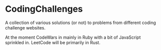 # CodingChallenges

A collection of various solutions (or not) to problems from different coding challenge websites.

At the moment CodeWars in mainly in Ruby with a bit of JavaScript sprinkled in. LeetCode will be primarily in Rust.
